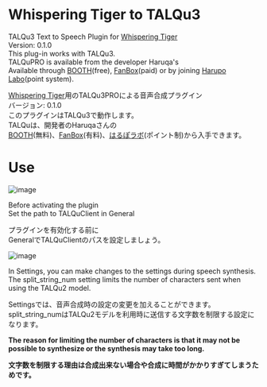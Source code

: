 # Whispering Tiger to TALQu3  

TALQu3 Text to Speech Plugin for [Whispering Tiger](https://github.com/Sharrnah/whispering)  
Version: 0.1.0  
This plug-in works with TALQu3.  
TALQuPRO is available from the developer Haruqa's  
Available through [BOOTH](https://booth.pm/ja/items/2755336)(free), [FanBox](https://haruqa.fanbox.cc/)(paid) or by joining [Harupo Labo](https://haruqa.github.io/TALQu/community.html)(point system).


[Whispering Tiger](https://github.com/Sharrnah/whispering)用のTALQu3PROによる音声合成プラグイン  
バージョン: 0.1.0  
このプラグインはTALQu3で動作します。  
TALQuは、開発者のHaruqaさんの  
[BOOTH](https://booth.pm/ja/items/2755336)(無料)、[FanBox](https://haruqa.fanbox.cc/)(有料)、[はるぽラボ](https://haruqa.github.io/TALQu/community.html)(ポイント制)から入手できます。  


# Use
![image](https://github.com/rokujyushi/WT2TALQu/assets/93469977/91da2026-760a-45b7-96a8-14db455b9712)  

Before activating the plugin  
Set the path to TALQuClient in General  

プラグインを有効化する前に  
GeneralでTALQuClientのパスを設定しましょう。  

![image](https://github.com/rokujyushi/WT2TALQu/assets/93469977/28517e00-e8e3-472a-b57e-db5ad918843f)

In Settings, you can make changes to the settings during speech synthesis.  
The split_string_num setting limits the number of characters sent when using the TALQu2 model.  

Settingsでは、音声合成時の設定の変更を加えることができます。  
split_string_numはTALQu2モデルを利用時に送信する文字数を制限する設定になります。  

**The reason for limiting the number of characters is that it may not be possible to synthesize or the synthesis may take too long.**  

**文字数を制限する理由は合成出来ない場合や合成に時間がかかりすぎてしまうためです。**  
